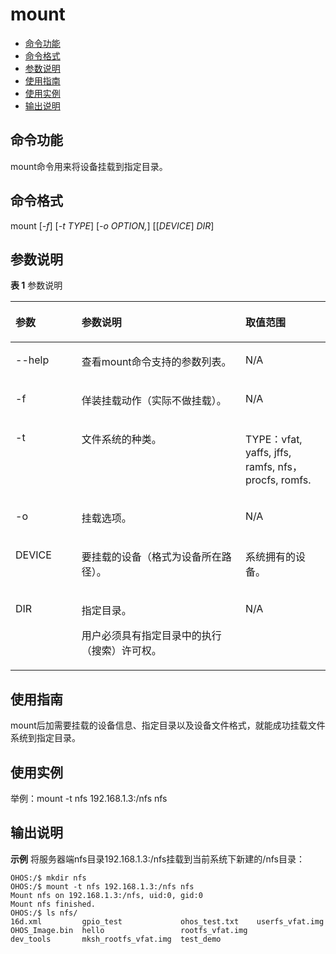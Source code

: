 # mount<a name="ZH-CN_TOPIC_0000001134006264"></a>

-   [命令功能](#section01)
-   [命令格式](#section02)
-   [参数说明](#section03)
-   [使用指南](#section04)
-   [使用实例](#section05)
-   [输出说明](#section06)

## 命令功能<a name="section01"></a>

mount命令用来将设备挂载到指定目录。

## 命令格式<a name="section02"></a>

mount \[_-f_\] \[_-t TYPE_\] \[_-o OPTION,_\] \[\[_DEVICE_\] _DIR_\]

## 参数说明<a name="section03"></a>

**表 1**  参数说明

<a name="table1338mcpsimp"></a>
<table><thead align="left"><tr id="row1344mcpsimp"><th class="cellrowborder" valign="top" width="21%" id="mcps1.2.4.1.1"><p id="p1346mcpsimp"><a name="p1346mcpsimp"></a><a name="p1346mcpsimp"></a>参数</p>
</th>
<th class="cellrowborder" valign="top" width="52%" id="mcps1.2.4.1.2"><p id="p1348mcpsimp"><a name="p1348mcpsimp"></a><a name="p1348mcpsimp"></a>参数说明</p>
</th>
<th class="cellrowborder" valign="top" width="27%" id="mcps1.2.4.1.3"><p id="p1350mcpsimp"><a name="p1350mcpsimp"></a><a name="p1350mcpsimp"></a>取值范围</p>
</th>
</tr>
</thead>
<tbody><tr id="row451mcpsimp"><td class="cellrowborder" valign="top" width="21%" headers="mcps1.2.4.1.1 "><p id="p2500105121818"><a name="p2500105121818"></a><a name="p2500105121818"></a>--help</p>
</td>
<td class="cellrowborder" valign="top" width="51.92%" headers="mcps1.2.4.1.2 "><p id="p1149945111817"><a name="p1149945111817"></a><a name="p1149945111817"></a>查看mount命令支持的参数列表。</p>
</td>
<td class="cellrowborder" valign="top" width="27.08%" headers="mcps1.2.4.1.3 "><p id="p749810571812"><a name="p749810571812"></a><a name="p749810571812"></a>N/A</p>
</td>
</tr>
<tr id="row1351mcpsimp"><td class="cellrowborder" valign="top" width="21%" headers="mcps1.2.4.1.1 "><p id="p1353mcpsimp"><a name="p1353mcpsimp"></a><a name="p1353mcpsimp"></a>-f</p>
</td>
<td class="cellrowborder" valign="top" width="52%" headers="mcps1.2.4.1.2 "><p id="p1355mcpsimp"><a name="p1355mcpsimp"></a><a name="p1355mcpsimp"></a>佯装挂载动作（实际不做挂载）。</p>
</td>
<td class="cellrowborder" valign="top" width="27%" headers="mcps1.2.4.1.3 "><p id="p1357mcpsimp"><a name="p1357mcpsimp"></a><a name="p1357mcpsimp"></a>N/A</p>
</td>
</tr>
<tr id="row1351mcpsimp"><td class="cellrowborder" valign="top" width="21%" headers="mcps1.2.4.1.1 "><p id="p1353mcpsimp"><a name="p1353mcpsimp"></a><a name="p1353mcpsimp"></a>-t</p>
</td>
<td class="cellrowborder" valign="top" width="52%" headers="mcps1.2.4.1.2 "><p id="p1355mcpsimp"><a name="p1355mcpsimp"></a><a name="p1355mcpsimp"></a>文件系统的种类。</p>
</td>
<td class="cellrowborder" valign="top" width="27%" headers="mcps1.2.4.1.3 "><p id="p1357mcpsimp"><a name="p1357mcpsimp"></a><a name="p1357mcpsimp"></a>TYPE：vfat, yaffs, jffs, ramfs, nfs，procfs, romfs.</p>
</td>
</tr>
<tr id="row1351mcpsimp"><td class="cellrowborder" valign="top" width="21%" headers="mcps1.2.4.1.1 "><p id="p1353mcpsimp"><a name="p1353mcpsimp"></a><a name="p1353mcpsimp"></a>-o</p>
</td>
<td class="cellrowborder" valign="top" width="52%" headers="mcps1.2.4.1.2 "><p id="p1355mcpsimp"><a name="p1355mcpsimp"></a><a name="p1355mcpsimp"></a>挂载选项。</p>
</td>
<td class="cellrowborder" valign="top" width="27%" headers="mcps1.2.4.1.3 "><p id="p1357mcpsimp"><a name="p1357mcpsimp"></a><a name="p1357mcpsimp"></a>N/A</p>
</td>
</tr>
<tr id="row1351mcpsimp"><td class="cellrowborder" valign="top" width="21%" headers="mcps1.2.4.1.1 "><p id="p1353mcpsimp"><a name="p1353mcpsimp"></a><a name="p1353mcpsimp"></a>DEVICE</p>
</td>
<td class="cellrowborder" valign="top" width="52%" headers="mcps1.2.4.1.2 "><p id="p1355mcpsimp"><a name="p1355mcpsimp"></a><a name="p1355mcpsimp"></a>要挂载的设备（格式为设备所在路径）。</p>
</td>
<td class="cellrowborder" valign="top" width="27%" headers="mcps1.2.4.1.3 "><p id="p1357mcpsimp"><a name="p1357mcpsimp"></a><a name="p1357mcpsimp"></a>系统拥有的设备。</p>
</td>
</tr>
<tr id="row1358mcpsimp"><td class="cellrowborder" valign="top" width="21%" headers="mcps1.2.4.1.1 "><p id="p1360mcpsimp"><a name="p1360mcpsimp"></a><a name="p1360mcpsimp"></a>DIR</p>
</td>
<td class="cellrowborder" valign="top" width="52%" headers="mcps1.2.4.1.2 "><p id="p1362mcpsimp"><a name="p1362mcpsimp"></a><a name="p1362mcpsimp"></a>指定目录。</p>
<p id="p1363mcpsimp"><a name="p1363mcpsimp"></a><a name="p1363mcpsimp"></a>用户必须具有指定目录中的执行（搜索）许可权。</p>
</td>
<td class="cellrowborder" valign="top" width="27%" headers="mcps1.2.4.1.3 "><p id="p1365mcpsimp"><a name="p1365mcpsimp"></a><a name="p1365mcpsimp"></a>N/A</p>
</td>
</tr>
</tbody>
</table>

## 使用指南<a name="section04"></a>

mount后加需要挂载的设备信息、指定目录以及设备文件格式，就能成功挂载文件系统到指定目录。

## 使用实例<a name="section05"></a>

举例：mount -t nfs 192.168.1.3:/nfs nfs

## 输出说明<a name="section06"></a>

**示例** 将服务器端nfs目录192.168.1.3:/nfs挂载到当前系统下新建的/nfs目录：

```shell
OHOS:/$ mkdir nfs
OHOS:/$ mount -t nfs 192.168.1.3:/nfs nfs
Mount nfs on 192.168.1.3:/nfs, uid:0, gid:0
Mount nfs finished.
OHOS:/$ ls nfs/
16d.xml         gpio_test             ohos_test.txt    userfs_vfat.img
OHOS_Image.bin  hello                 rootfs_vfat.img
dev_tools       mksh_rootfs_vfat.img  test_demo
```
